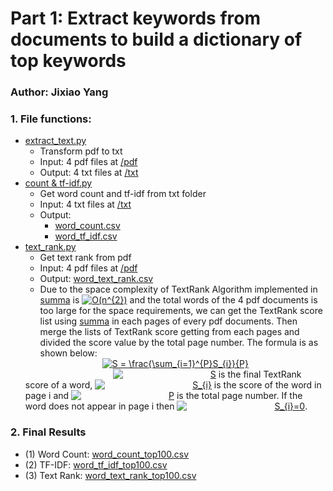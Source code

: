 # Part 1: Extract keywords from documents to build a dictionary of top keywords
### Author: Jixiao Yang
### 1. File functions: 
* [extract_text.py](https://github.com/kinyang007/INFO_6105/blob/master/Assignment1/Part1/extract_text.py)   
  * Transform pdf to txt  
  * Input: 4 pdf files at [/pdf](https://github.com/kinyang007/INFO_6105/tree/master/Assignment1/Part1/pdf)
  * Output: 4 txt files at [/txt](https://github.com/kinyang007/INFO_6105/tree/master/Assignment1/Part1/txt)
* [count & tf-idf.py](https://github.com/kinyang007/INFO_6105/blob/master/Assignment1/Part1/count%20%26%20tf-idf.py)   
  * Get word count and tf-idf from txt folder
  * Input: 4 txt files at [/txt](https://github.com/kinyang007/INFO_6105/tree/master/Assignment1/Part1/txt)
  * Output:
    * [word_count.csv](https://github.com/kinyang007/INFO_6105/blob/master/Assignment1/Part1/csv/word_count.csv)
    * [word_tf_idf.csv](https://github.com/kinyang007/INFO_6105/blob/master/Assignment1/Part1/csv/word_tf_idf.csv)
* [text_rank.py](https://github.com/kinyang007/INFO_6105/blob/master/Assignment1/Part1/text_rank.py)   
  * Get text rank from pdf
  * Input: 4 pdf files at [/pdf](https://github.com/kinyang007/INFO_6105/tree/master/Assignment1/Part1/pdf)
  * Output: [word_text_rank.csv](https://github.com/kinyang007/INFO_6105/blob/master/Assignment1/Part1/csv/word_text_rank.csv)
  * Due to the space complexity of TextRank Algorithm implemented in [summa](https://github.com/summanlp/textrank) is
   <a href="https://www.codecogs.com/eqnedit.php?latex=O(n^{2})" target="_blank"><img src="https://latex.codecogs.com/gif.latex?O(n^{2})" title="O(n^{2})" /></a>
   and the total words of the 4 pdf documents is too large for the space requirements, we can get the TextRank score list using [summa](https://github.com/summanlp/textrank) 
   in each pages of every pdf documents. Then merge the lists of TextRank score getting from each pages and divided the score value by the total page number.
   The formula is as shown below:<br/>
   <div align="center">
   <a href="https://www.codecogs.com/eqnedit.php?latex=S&space;=&space;\frac{\sum_{i=1}^{P}S_{i}}{P}" target="_blank"><img src="https://latex.codecogs.com/gif.latex?S&space;=&space;\frac{\sum_{i=1}^{P}S_{i}}{P}" title="S = \frac{\sum_{i=1}^{P}S_{i}}{P}"/></a>
   </div>
   <div style="text-indent:10em;">
   <a href="https://www.codecogs.com/eqnedit.php?latex=S" target="_blank"><img src="https://latex.codecogs.com/gif.latex?S" title="S" /></a>
   is the final TextRank score of a word, 
   <a href="https://www.codecogs.com/eqnedit.php?latex=S_{i}" target="_blank"><img src="https://latex.codecogs.com/gif.latex?S_{i}" title="S_{i}" /></a>
   is the score of the word in page i and 
   <a href="https://www.codecogs.com/eqnedit.php?latex=P" target="_blank"><img src="https://latex.codecogs.com/gif.latex?P" title="P" /></a>
   is the total page number.
   If the word does not appear in page i then <a href="https://www.codecogs.com/eqnedit.php?latex=S_{i}=0" target="_blank"><img src="https://latex.codecogs.com/gif.latex?S_{i}=0" title="S_{i}=0" /></a>.
   </div>
 ### 2. Final Results
 * (1) Word Count: [word_count_top100.csv](https://github.com/kinyang007/INFO_6105/blob/master/Assignment1/Part1/csv/word_count_top100.csv)
 * (2) TF-IDF:     [word_tf_idf_top100.csv](https://github.com/kinyang007/INFO_6105/blob/master/Assignment1/Part1/csv/word_tf_idf_top100.csv)
 * (3) Text Rank:  [word_text_rank_top100.csv](https://github.com/kinyang007/INFO_6105/blob/master/Assignment1/Part1/csv/word_text_rank_top100.csv)
